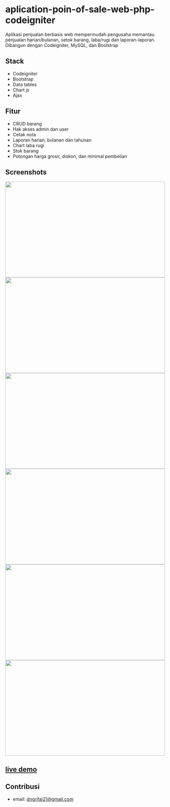 # aplication-poin-of-sale-web-php-codeigniter
Aplikasi penjualan berbasis web mempermudah pengusaha memantau penjualan harian/bulanan, setok barang, laba/rugi dan laporan-laporan. Dibangun dengan Codeigniter, MySQL, dan Bootstrap

## Stack
<ul>
   <li>Codeigniter</li>
   <li>Bootstrap</li>
   <li>Data tables</li>
   <li>Chart js</li>
   <li>Ajax</li>
</ul>

## Fitur

<ul>
   <li>CRUD barang</li>
   <li>Hak akses admin dan user</li>
   <li>Cetak nota</li>
   <li>Laporan harian, bulanan dan tahunan</li>
   <li>Chart laba rugi</li>
   <li>Stok barang</li>
   <li>Potongan harga grosir, diskon, dan minimal pembelian</li>
</ul>


## Screenshots

<P>
   <img src="https://danangkonang.github.io/assets/kasir/kasir-home.png" width="500" height="300" />
   <img src="https://danangkonang.github.io/assets/kasir/kasir-nota.png" width="500" height="300" />
   <img src="https://danangkonang.github.io/assets/kasir/kasir-data-barang.png" width="500" height="300" />
   <img src="https://danangkonang.github.io/assets/kasir/kasir-data-penjualan.png" width="500" height="300" />
   <img src="https://danangkonang.github.io/assets/kasir/kasir-tambah-barang.png" width="500" height="300" />
   <img src="https://danangkonang.github.io/assets/kasir/kasir-diagram.png" width="500" height="300" />
</p>

<p>
<a href="https://dakon.000webhostapp.com" target="_blank"><h2>live demo</h2></a>
</p>

## Contribusi
* email: dngrifai21@gmail.com